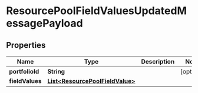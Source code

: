 
# ResourcePoolFieldValuesUpdatedMessagePayload

## Properties
Name | Type | Description | Notes
------------ | ------------- | ------------- | -------------
**portfolioId** | **String** |  |  [optional]
**fieldValues** | [**List&lt;ResourcePoolFieldValue&gt;**](ResourcePoolFieldValue.md) |  | 



